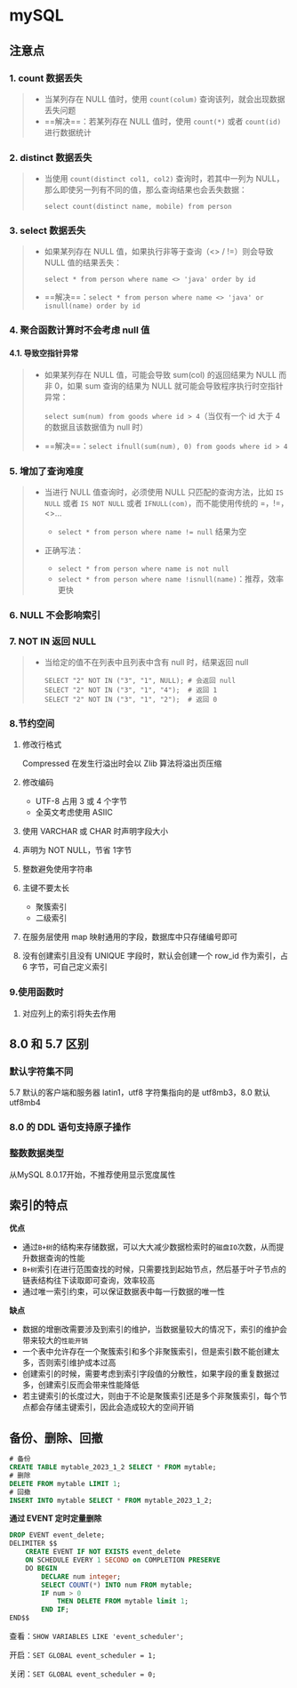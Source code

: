 # mySQL

## 注意点

### **1. count 数据丢失**

> - 当某列存在 NULL 值时，使用 `count(colum)` 查询该列，就会出现数据丢失问题
> - ==解决==：若某列存在 NULL 值时，使用 `count(*)` 或者 `count(id)` 进行数据统计
>

### **2. distinct 数据丢失**

> - 当使用 `count(distinct col1, col2)` 查询时，若其中一列为 NULL，那么即使另一列有不同的值，那么查询结果也会丢失数据： 
>
>   `select count(distinct name, mobile) from person`
>

### **3. select 数据丢失**

> - 如果某列存在 NULL 值，如果执行非等于查询（<> / !=）则会导致 NULL 值的结果丢失：
>
>   `select * from person where name <> 'java' order by id`
>
> - ==解决==：`select * from person where name <> 'java' or isnull(name) order by id`
>

### **4. 聚合函数计算时不会考虑 null 值**

#### **4.1. 导致空指针异常**

> - 如果某列存在 NULL 值，可能会导致 sum(col) 的返回结果为 NULL 而非 0，如果 sum 查询的结果为 NULL 就可能会导致程序执行时空指针异常：
>
>   `select sum(num) from goods where id > 4`（当仅有一个 id 大于 4 的数据且该数据值为 null 时）
>
> - ==解决==：`select ifnull(sum(num), 0) from goods where id > 4`
>

### **5. 增加了查询难度**

> - 当进行 NULL 值查询时，必须使用 NULL 只匹配的查询方法，比如 `IS NULL` 或者 `IS NOT NULL` 或者 `IFNULL(com)`，而不能使用传统的 =，!=，<>...
>   - `select * from person where name != null` 结果为空
>
> - 正确写法：
>   - `select * from person where name is not null`
>   - `select * from person where name !isnull(name)`：推荐，效率更快
>

### **6. NULL 不会影响索引**

### **7. NOT IN 返回 NULL**

> - 当给定的值不在列表中且列表中含有 null 时，结果返回 null
>
>   ```mysql
>   SELECT "2" NOT IN ("3", "1", NULL); # 会返回 null
>   SELECT "2" NOT IN ("3", "1", "4");  # 返回 1
>   SELECT "2" NOT IN ("3", "1", "2");  # 返回 0
>   ```

### **8.节约空间**

1. 修改行格式

   Compressed 在发生行溢出时会以 Zlib 算法将溢出页压缩

2. 修改编码

   - UTF-8 占用 3 或 4 个字节
   - 全英文考虑使用 ASIIC

3. 使用 VARCHAR 或 CHAR 时声明字段大小

3. 声明为 NOT NULL，节省 1字节

4. 整数避免使用字符串

5. 主键不要太长

   - 聚簇索引
   - 二级索引

7. 在服务层使用 map 映射通用的字段，数据库中只存储编号即可

6. 没有创建索引且没有 UNIQUE 字段时，默认会创建一个 row_id 作为索引，占 6 字节，可自己定义索引

### **9.使用函数时**

1. 对应列上的索引将失去作用

## 8.0 和 5.7 区别

### **默认字符集不同**

5.7 默认的客户端和服务器 latin1，utf8 字符集指向的是 utf8mb3，8.0 默认 utf8mb4

### **8.0 的 DDL 语句支持原子操作**

### **整数数据类型**

从MySQL 8.0.17开始，不推荐使用显示宽度属性

## 索引的特点

**优点**

- 通过`B+树`的结构来存储数据，可以大大减少数据检索时的`磁盘IO`次数，从而提升数据查询的性能
- `B+树`索引在进行范围查找的时候，只需要找到起始节点，然后基于叶子节点的链表结构往下读取即可查询，效率较高
- 通过唯一索引约束，可以保证数据表中每一行数据的唯一性

**缺点**

- 数据的增删改需要涉及到索引的维护，当数据量较大的情况下，索引的维护会带来较大的`性能开销`
- 一个表中允许存在一个聚簇索引和多个非聚簇索引，但是索引数不能创建太多，否则索引维护成本过高
- 创建索引的时候，需要考虑到索引字段值的分散性，如果字段的重复数据过多，创建索引反而会带来性能降低
- 若主键索引的长度过大，则由于不论是聚簇索引还是多个非聚簇索引，每个节点都会存储主键索引，因此会造成较大的空间开销

## 备份、删除、回撤

```sql
# 备份
CREATE TABLE mytable_2023_1_2 SELECT * FROM mytable;
# 删除
DELETE FROM mytable LIMIT 1;
# 回撤
INSERT INTO mytable SELECT * FROM mytable_2023_1_2;
```

**通过 EVENT 定时定量删除**

```sql
DROP EVENT event_delete;
DELIMITER $$
	CREATE EVENT IF NOT EXISTS event_delete
	ON SCHEDULE EVERY 1 SECOND on COMPLETION PRESERVE
	DO BEGIN
		DECLARE num integer;
		SELECT COUNT(*) INTO num FROM mytable;
		IF num > 0 
			THEN DELETE FROM mytable limit 1;
		END IF;
END$$
```

查看：`SHOW VARIABLES LIKE 'event_scheduler';`

开启：`SET GLOBAL event_scheduler = 1; `

关闭：`SET GLOBAL event_scheduler = 0;`
